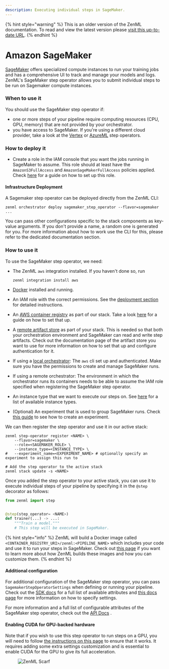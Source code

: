 ```yaml
---
description: Executing individual steps in SageMaker.
---
```


{% hint style="warning" %}
This is an older version of the ZenML documentation. To read and view the latest version please [visit this up-to-date URL](https://docs.zenml.io).
{% endhint %}


# Amazon SageMaker

[SageMaker](https://aws.amazon.com/sagemaker/) offers specialized compute 
instances to run your training jobs and has a comprehensive UI to track and 
manage your models and logs. ZenML's SageMaker step operator allows you to 
submit individual steps to be run on Sagemaker compute instances.

### When to use it

You should use the SageMaker step operator if:

* one or more steps of your pipeline require computing resources (CPU, GPU, memory) that are not provided by your
  orchestrator.
* you have access to SageMaker. If you're using a different cloud provider, take a look at the [Vertex](vertex.md)
  or [AzureML](azureml.md) step operators.

### How to deploy it

* Create a role in the IAM console that you want the jobs running in SageMaker to assume. This role should at least have
  the `AmazonS3FullAccess` and `AmazonSageMakerFullAccess` policies applied.
  Check [here](https://docs.aws.amazon.com/sagemaker/latest/dg/sagemaker-roles.html#sagemaker-roles-create-execution-role)
  for a guide on how to set up this role.

#### Infrastructure Deployment

A Sagemaker step operator can be deployed directly from the ZenML CLI:

```shell
zenml orchestrator deploy sagemaker_step_operator --flavor=sagemaker ...
```

You can pass other configurations specific to the stack components as key-value arguments. If you don't provide a name,
a random one is generated for you. For more information about how to work use the CLI for this, please refer to the
dedicated documentation section.

### How to use it

To use the SageMaker step operator, we need:

* The ZenML `aws` integration installed. If you haven't done so, run

  ```shell
  zenml integration install aws
  ```
* [Docker](https://www.docker.com) installed and running.
* An IAM role with the correct permissions. See the [deployment section](sagemaker.md#how-to-deploy-it) for detailed
  instructions.
* An [AWS container registry](../container-registries/aws.md) as part of our stack. Take a
  look [here](../container-registries/aws.md#how-to-deploy-it) for a guide on how to set that up.
* A [remote artifact store](../artifact-stores/artifact-stores.md) as part of your stack. This is needed so that both
  your orchestration environment and SageMaker can read and write step artifacts. Check out the documentation page of
  the artifact store you want to use for more information on how to set that up and configure authentication for it.
* If using a [local orchestrator](../orchestrators/local.md): The `aws` cli set up and authenticated. Make sure you have
  the permissions to create and manage SageMaker runs.
* If using a remote orchestrator: The environment in which the orchestrator runs its containers needs to be able to
  assume the IAM role specified when registering the SageMaker step operator.
* An instance type that we want to execute our steps on.
  See [here](https://docs.aws.amazon.com/sagemaker/latest/dg/notebooks-available-instance-types.html) for a list of
  available instance types.
* (Optional) An experiment that is used to group SageMaker runs.
  Check [this guide](https://docs.aws.amazon.com/sagemaker/latest/dg/experiments-create.html) to see how to create an
  experiment.

We can then register the step operator and use it in our active stack:

```shell
zenml step-operator register <NAME> \
    --flavor=sagemaker \
    --role=<SAGEMAKER_ROLE> \
    --instance_type=<INSTANCE_TYPE> \
#   --experiment_name=<EXPERIMENT_NAME> # optionally specify an experiment to assign this run to

# Add the step operator to the active stack
zenml stack update -s <NAME>
```

Once you added the step operator to your active stack, you can use it to execute individual steps of your pipeline by
specifying it in the `@step` decorator as follows:

```python
from zenml import step


@step(step_operator= <NAME>)
def trainer(...) -> ...:
    """Train a model."""
    # This step will be executed in SageMaker.
```

{% hint style="info" %}
ZenML will build a Docker image called `<CONTAINER_REGISTRY_URI>/zenml:<PIPELINE_NAME>` which includes your code and use
it to run your steps in SageMaker. Check
out [this page](/docs/book/user-guide/advanced-guide/environment-management/containerize-your-pipeline.md) if you want to learn
more about how ZenML builds these images and how you can customize them.
{% endhint %}

#### Additional configuration

For additional configuration of the SageMaker step operator, you can pass `SagemakerStepOperatorSettings` when defining
or running your pipeline. Check out
the [SDK docs](https://sdkdocs.zenml.io/latest/integration\_code\_docs/integrations-aws/#zenml.integrations.aws.flavors.sagemaker\_step\_operator\_flavor.SagemakerStepOperatorSettings)
for a full list of available attributes and [this docs page](/docs/book/user-guide/advanced-guide/pipelining-features/configure-steps-pipelines.md) for
more information on how to specify settings.

For more information and a full list of configurable attributes of the SageMaker step operator, check out
the [API Docs](https://sdkdocs.zenml.io/latest/integration\_code\_docs/integrations-aws/#zenml.integrations.aws.step\_operators.sagemaker\_step\_operator.SagemakerStepOperator)
.

#### Enabling CUDA for GPU-backed hardware

Note that if you wish to use this step operator to run steps on a GPU, you will need to
follow [the instructions on this page](/docs/book/user-guide/advanced-guide/environment-management/scale-compute-to-the-cloud.md) to ensure that it
works. It requires adding some extra settings customization and is essential to enable CUDA for the GPU to give its full
acceleration.

<!-- For scarf -->
<figure><img alt="ZenML Scarf" referrerpolicy="no-referrer-when-downgrade" src="https://static.scarf.sh/a.png?x-pxid=f0b4f458-0a54-4fcd-aa95-d5ee424815bc" /></figure>
